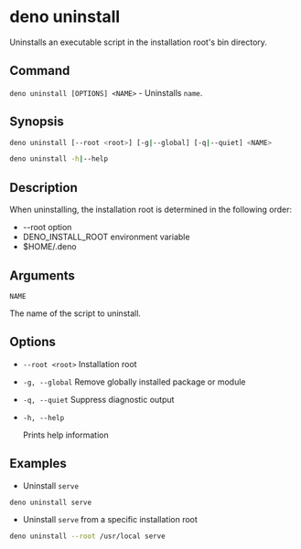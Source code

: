 # deno uninstall

Uninstalls an executable script in the installation root's bin directory.

## Command

`deno uninstall [OPTIONS] <NAME>` - Uninstalls `name`.

## Synopsis

```bash
deno uninstall [--root <root>] [-g|--global] [-q|--quiet] <NAME>

deno uninstall -h|--help
```

## Description

When uninstalling, the installation root is determined in the following order:

- --root option
- DENO_INSTALL_ROOT environment variable
- $HOME/.deno

## Arguments

`NAME`

The name of the script to uninstall.

## Options

- `--root <root>`
    Installation root

- `-g, --global`
    Remove globally installed package or module

- `-q, --quiet`
    Suppress diagnostic output

- `-h, --help`

    Prints help information

## Examples

- Uninstall `serve`

```bash
deno uninstall serve
```

- Uninstall `serve` from a specific installation root

```bash
deno uninstall --root /usr/local serve
```
